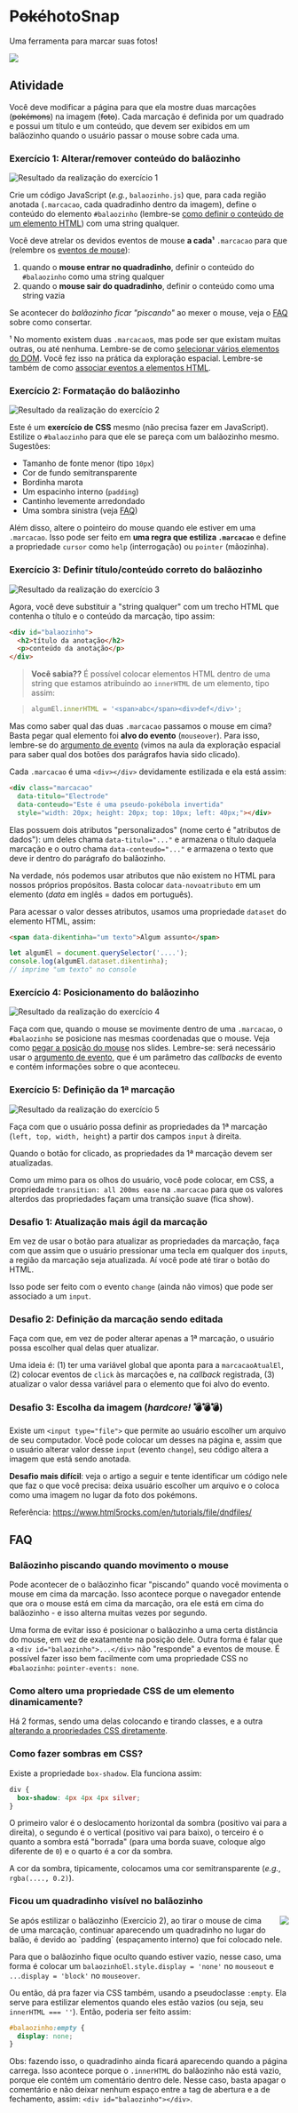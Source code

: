 # P~~oké~~hotoSnap

Uma ferramenta para marcar suas fotos!

![](https://fegemo.github.io/cefet-front-end-large-assets/apng/resultado-final.png)

## Atividade

Você deve modificar a página para que ela mostre duas marcações
(~~pokémons~~) na imagem (~~foto~~). Cada marcação é definida por um
quadrado e possui um título e um conteúdo, que devem ser exibidos em
um balãozinho quando o usuário passar o mouse sobre cada uma.

### Exercício 1: Alterar/remover conteúdo do balãozinho

![Resultado da realização do exercício 1](https://fegemo.github.io/cefet-front-end-large-assets/apng/exercicio-1.png)

Crie um código JavaScript (_e.g._, `balaozinho.js`) que, para cada região
anotada (`.marcacao`, cada quadradinho dentro da imagem), define o
conteúdo do elemento `#balaozinho` (lembre-se
[como definir o conteúdo de um elemento HTML][inner-html]) com uma
string qualquer.

Você deve atrelar os devidos eventos de mouse **a cada¹** `.marcacao`
para que (relembre os [eventos de mouse][eventos-de-mouse]):

1. quando o **mouse entrar no quadradinho**, definir o conteúdo do
   `#balaozinho` como uma string qualquer
2. quando o **mouse sair do quadradinho**, definir o conteúdo como
   uma string vazia

Se acontecer do _balãozinho ficar "piscando"_ ao mexer o mouse, veja o [FAQ](#faq)
sobre como consertar.


¹ No momento existem duas `.marcacao`s, mas pode ser que existam muitas
outras, ou até nenhuma. Lembre-se de como
[selecionar vários elementos do DOM][selecionar-varios]. Você fez isso na
prática da exploração espacial. Lembre-se também de como 
[associar eventos a elementos HTML][associar-eventos].

### Exercício 2: Formatação do balãozinho

![Resultado da realização do exercício 2](https://fegemo.github.io/cefet-front-end-large-assets/apng/exercicio-2.png)

Este é um **exercício de CSS** mesmo (não precisa fazer em JavaScript). Estilize o `#balaozinho` para que ele se pareça com um balãozinho mesmo.
Sugestões:

- Tamanho de fonte menor (tipo `10px`)
- Cor de fundo semitransparente
- Bordinha marota
- Um espacinho interno (`padding`)
- Cantinho levemente arredondado
- Uma sombra sinistra (veja [FAQ](#faq))

Além disso, altere o pointeiro do mouse quando ele estiver 
em uma `.marcacao`. Isso pode ser feito em 
**uma regra que estiliza `.marcacao`** e define a propriedade 
`cursor` como `help` (interrogação) ou `pointer` (mãozinha).


### Exercício 3: Definir título/conteúdo correto do balãozinho

![Resultado da realização do exercício 3](https://fegemo.github.io/cefet-front-end-large-assets/apng/exercicio-3.png)

Agora, você deve substituir a "string qualquer" com um trecho HTML que
contenha o título e o conteúdo da marcação, tipo assim:

```html
<div id="balaozinho">  
  <h2>título da anotação</h2>
  <p>conteúdo da anotação</p>
</div>
```

> **Você sabia??** É possível colocar elementos HTML dentro de uma string que
> estamos atribuindo ao `innerHTML` de um elemento, tipo assim:

> ~~~js
> algumEl.innerHTML = '<span>abc</span><div>def</div>';
> ~~~

Mas como saber qual das duas `.marcacao` passamos o mouse em cima?
Basta pegar qual elemento foi **alvo do evento** (`mouseover`). Para
isso, lembre-se do [argumento de evento][argumento-de-evento] (vimos
na aula da exploração espacial para saber qual dos botões dos parágrafos
havia sido clicado).


Cada `.marcacao` é uma `<div></div>` devidamente estilizada e ela
está assim:

```html
<div class="marcacao"
  data-titulo="Electrode"
  data-conteudo="Este é uma pseudo-pokébola invertida"
  style="width: 20px; height: 20px; top: 10px; left: 40px;"></div>
```

Elas possuem dois atributos "personalizados" (nome certo é "atributos de dados"):
um deles chama `data-titulo="..."` e armazena o título
daquela marcação e o outro chama `data-conteudo="..."` e armazena o 
texto que deve ir dentro do parágrafo do balãozinho.

Na verdade, nós podemos usar atributos que não existem no HTML para
nossos próprios propósitos. Basta colocar `data-novoatributo` em um
elemento (_data_ em inglês = dados em português).

Para acessar o valor desses atributos, usamos uma propriedade `dataset`
do elemento HTML, assim:

```html
<span data-dikentinha="um texto">Algum assunto</span>
```
```js
let algumEl = document.querySelector('....');
console.log(algumEl.dataset.dikentinha);
// imprime "um texto" no console
```


### Exercício 4: Posicionamento do balãozinho

![Resultado da realização do exercício 4](https://fegemo.github.io/cefet-front-end-large-assets/apng/exercicio-4.png)

Faça com que, quando o mouse se movimente dentro de uma `.marcacao`,
o `#balaozinho` se posicione nas mesmas coordenadas que o mouse. Veja
como [pegar a posição do mouse][posicao-mouse] nos slides. Lembre-se:
será necessário usar o [argumento de evento][argumento-de-evento],
que é um parâmetro das _callbacks_ de evento e contém informações
sobre o que aconteceu.

### Exercício 5: Definição da 1ª marcação

![Resultado da realização do exercício 5](https://fegemo.github.io/cefet-front-end-large-assets/apng/exercicio-5.png)

Faça com que o usuário possa definir as propriedades da 1ª marcação
(`left, top, width, height`) a partir dos campos `input` à direita.

Quando o botão for clicado, as propriedades da 1ª marcação devem ser
atualizadas.

Como um mimo para os olhos do usuário, você pode colocar, em CSS, a
propriedade `transition: all 200ms ease` na `.marcacao` para que os
valores alterdos das propriedades façam uma transição suave (fica show).


### Desafio 1: Atualização mais ágil da marcação

Em vez de usar o botão para atualizar as propriedades da marcação,
faça com que assim que o usuário pressionar uma tecla em qualquer dos
`input`s, a região da marcação seja atualizada. Aí você pode até tirar o
botão do HTML.

Isso pode ser feito com o evento `change` (ainda não vimos) que pode ser
associado a um `input`.


### Desafio 2: Definição da marcação sendo editada

Faça com que, em vez de poder alterar apenas a 1ª marcação, o usuário
possa escolher qual delas quer atualizar.

Uma ideia é: (1) ter uma variável global que aponta para a `marcacaoAtualEl`,
(2) colocar eventos de `click` às marcações e, na _callback_ registrada, (3)
atualizar o valor dessa variável para o elemento que foi alvo do evento.


### Desafio 3: Escolha da imagem (_hardcore!_ 💣💣💣)

Existe um `<input type="file">` que permite ao usuário escolher um arquivo
de seu computador. Você pode colocar um desses na página e, assim que o
usuário alterar valor desse `input` (evento `change`), seu código altera a
imagem que está sendo anotada.

**Desafio mais difícil**: veja o artigo a seguir e tente identificar um código
nele que faz o que você precisa: deixa usuário escolher um arquivo e
o coloca como uma imagem no lugar da foto dos pokémons.

Referência: https://www.html5rocks.com/en/tutorials/file/dndfiles/

## FAQ

### Balãozinho piscando quando movimento o mouse

Pode acontecer de o balãozinho ficar "piscando" quando você movimenta o
mouse em cima da marcação. Isso acontece porque o navegador entende
que ora o mouse está em cima da marcação, ora ele está em cima do
balãozinho - e isso alterna muitas vezes por segundo.

Uma forma de evitar isso é posicionar o balãozinho a uma certa distância
do mouse, em vez de exatamente na posição dele. Outra forma é falar que
a `<div id="balaozinho">...</div>` não "responde" a eventos de mouse.
É possível fazer isso bem facilmente com uma propriedade CSS no
`#balaozinho`: `pointer-events: none`.

### Como altero uma propriedade CSS de um elemento dinamicamente?

Há 2 formas, sendo uma delas colocando e tirando classes, e a outra
[alterando a propriedades CSS diretamente][alterando-estilo-via-js].

### Como fazer sombras em CSS?

Existe a propriedade `box-shadow`. Ela funciona assim:

```css
div {
  box-shadow: 4px 4px 4px silver;
}
```

O primeiro valor é o deslocamento horizontal da sombra (positivo vai para
a direita), o segundo é o vertical (positivo vai para baixo), o terceiro
é o quanto a sombra está "borrada" (para uma borda suave, coloque algo
diferente de `0`) e o quarto é a cor da sombra.

A cor da sombra, tipicamente, colocamos uma cor semitransparente
(_e.g._, `rgba(...., 0.2)`).


### Ficou um quadradinho visível no balãozinho

<img src="img/empty.png" style="float: right; margin-left: 1em; margin-bottom: 1em;">
Se após estilizar o balãozinho (Exercício 2), ao tirar o mouse
de cima de uma marcação, continuar aparecendo um quadradinho
no lugar do balão, é devido ao `padding` (espaçamento interno)
que foi colocado nele.

Para que o balãozinho fique oculto quando estiver vazio, nesse
caso, uma forma é colocar um `balaozinhoEl.style.display = 'none'` no `mouseout` e `...display = 'block'` no `mouseover`.

Ou então, dá pra fazer via CSS também, usando a pseudoclasse 
`:empty`. Ela serve para estilizar elementos quando eles estão
vazios (ou seja, seu `innerHTML === ''`). Então, poderia ser
feito assim:

```css
#balaozinho:empty {
  display: none;
}
```

Obs: fazendo isso, o quadradinho ainda ficará aparecendo quando
a página carrega. Isso acontece porque o `.innerHTML` do balãozinho
não está vazio, porque ele contém um comentário dentro dele.
Nesse caso, basta apagar o comentário e não deixar nenhum espaço
entre a tag de abertura e a de fechamento, assim: `<div id="balaozinho"></div>`.

[inner-html]: https://fegemo.github.io/cefet-front-end/classes/js2/#alterando-o-conteudo
[selecionar-varios]: https://fegemo.github.io/cefet-front-end/classes/js2/#selecionando-varios-elementos
[posicao-mouse]: https://fegemo.github.io/cefet-front-end/classes/js3/#posicao-mouse
[alterando-estilo-via-js]: https://fegemo.github.io/cefet-front-end/classes/js3/#estilizando-elementos-dinamicamente
[associar-eventos]: https://fegemo.github.io/cefet-front-end/classes/js1/#evento-clique
[eventos-de-mouse]: https://fegemo.github.io/cefet-front-end/classes/js3/#eventos-de-mouse
[argumento-de-evento]: https://fegemo.github.io/cefet-front-end/classes/js2/#argumento-de-click